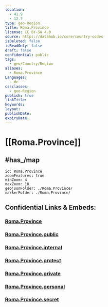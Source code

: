 ```yaml
---
location:
  - 41.9
  - 12.7
type: geo-Region
title: Roma.Province
license: CC BY-SA 4.0
source: https://datahub.io/core/country-codes
isDeleted: false
isReadOnly: false
draft: false
confidential: public
tags:
  - geo/Country/Region
aliases:
  - Roma.Province
Languages:
  - de
cssclasses:
  - geo-Region
publish: true
linkTitle:
keywords:
layout:
publishDate:
expiryDate:
---
```


# [[Roma.Province]]

## #has_/map  

```leaflet
id: Roma.Province
zoomFeatures: true 
minZoom: 4 
maxZoom: 18
geojsonFolder: ./Roma.Province/
markerFolder: ./Roma.Province/
```


## Confidential Links & Embeds: 

### [Roma.Province](/_Standards/Earth/Continent/Europe/Europe~South/Italy/regions~Italy/Lazio/Roma.Province.md) 

### [Roma.Province.public](/_public/Earth/Continent/Europe/Europe~South/Italy/regions~Italy/Lazio/Roma.Province.public.md) 

### [Roma.Province.internal](/_internal/Earth/Continent/Europe/Europe~South/Italy/regions~Italy/Lazio/Roma.Province.internal.md) 

### [Roma.Province.protect](/_protect/Earth/Continent/Europe/Europe~South/Italy/regions~Italy/Lazio/Roma.Province.protect.md) 

### [Roma.Province.private](/_private/Earth/Continent/Europe/Europe~South/Italy/regions~Italy/Lazio/Roma.Province.private.md) 

### [Roma.Province.personal](/_personal/Earth/Continent/Europe/Europe~South/Italy/regions~Italy/Lazio/Roma.Province.personal.md) 

### [Roma.Province.secret](/_secret/Earth/Continent/Europe/Europe~South/Italy/regions~Italy/Lazio/Roma.Province.secret.md)

